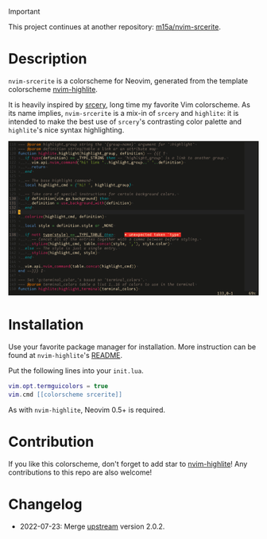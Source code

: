 > [!IMPORTANT]
> This project continues at another repository:
> [m15a/nvim-srcerite](https://github.com/m15a/nvim-srcerite).

# Description

`nvim-srcerite` is a colorscheme for Neovim, generated from the template colorscheme
[nvim-highlite][1].

It is heavily inspired by [srcery][2], long time my favorite Vim colorscheme.
As its name implies, `nvim-srcerite` is a mix-in of `srcery` and `highlite`: it is intended to
make the best use of `srcery`'s contrasting color palette and `highlite`'s nice syntax highlighting.

<!-- panvimdoc-ignore-start -->

![screenshot](./screenshot.png)

<!-- panvimdoc-ignore-end -->

# Installation

Use your favorite package manager for installation.
More instruction can be found at `nvim-highlite`'s [README][3].

Put the following lines into your `init.lua`.

```lua
vim.opt.termguicolors = true
vim.cmd [[colorscheme srcerite]]
```

As with `nvim-highlite`, Neovim 0.5+ is required.

# Contribution

If you like this colorscheme, don't forget to add star to [nvim-highlite][1]!
Any contributions to this repo are also welcome!

# Changelog

- 2022-07-23: Merge [upstream][1] version 2.0.2.


[1]: https://github.com/Iron-E/nvim-highlite
[2]: https://github.com/srcery-colors/srcery-vim
[3]: https://github.com/Iron-E/nvim-highlite/blob/master/README.md#just-the-defaults
